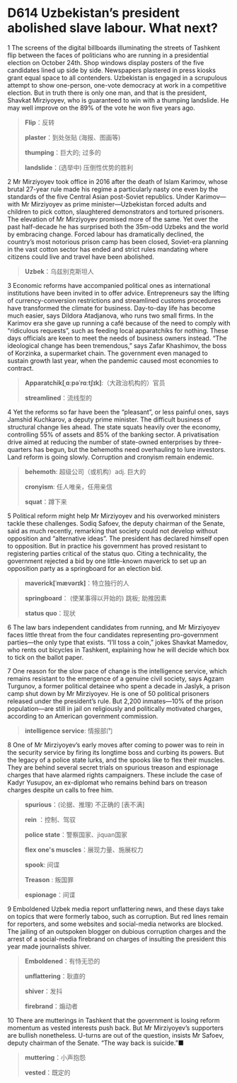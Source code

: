 # D614 Uzbekistan’s president abolished slave labour. What next?
1 The screens of the digital billboards illuminating the streets of Tashkent flip between the faces of politicians who are running in a presidential election on October 24th. Shop windows display posters of the five candidates lined up side by side. Newspapers plastered in press kiosks grant equal space to all contenders. Uzbekistan is engaged in a scrupulous attempt to show one-person, one-vote democracy at work in a competitive election. But in truth there is only one man, and that is the president, Shavkat Mirziyoyev, who is guaranteed to win with a thumping landslide. He may well improve on the 89% of the vote he won five years ago.

> **Flip**：反转
>
> **plaster**：到处张贴 (海报、图画等)
>
> **thumping**：巨大的; 过多的
>
> **landslide**：(选举中) 压倒性优势的胜利
>

2 Mr Mirziyoyev took office in 2016 after the death of Islam Karimov, whose brutal 27-year rule made his regime a particularly nasty one even by the standards of the five Central Asian post-Soviet republics. Under Karimov—with Mr Mirziyoyev as prime minister—Uzbekistan forced adults and children to pick cotton, slaughtered demonstrators and tortured prisoners. The elevation of Mr Mirziyoyev promised more of the same. Yet over the past half-decade he has surprised both the 35m-odd Uzbeks and the world by embracing change. Forced labour has dramatically declined, the country’s most notorious prison camp has been closed, Soviet-era planning in the vast cotton sector has ended and strict rules mandating where citizens could live and travel have been abolished.

> **Uzbek**：乌兹别克斯坦人
>

3 Economic reforms have accompanied political ones as international institutions have been invited in to offer advice. Entrepreneurs say the lifting of currency-conversion restrictions and streamlined customs procedures have transformed the climate for business. Day-to-day life has become much easier, says Dildora Atadjanova, who runs two small firms. In the Karimov era she gave up running a café because of the need to comply with “ridiculous requests”, such as feeding local apparatchiks for nothing. These days officials are keen to meet the needs of business owners instead. “The ideological change has been tremendous,” says Zafar Khashimov, the boss of Korzinka, a supermarket chain. The government even managed to sustain growth last year, when the pandemic caused most economies to contract.

> **Apparatchik[ˌɑːpəˈrɑːtʃɪk]**:（大政治机构的）官员
>
> **streamlined**：流线型的
>

4 Yet the reforms so far have been the “pleasant”, or less painful ones, says Jamshid Kuchkarov, a deputy prime minister. The difficult business of structural change lies ahead. The state squats heavily over the economy, controlling 55% of assets and 85% of the banking sector. A privatisation drive aimed at reducing the number of state-owned enterprises by three-quarters has begun, but the behemoths need overhauling to lure investors. Land reform is going slowly. Corruption and cronyism remain endemic.

> **behemoth**: 超级公司（或机构）adj. 巨大的
>
> **cronyism**: 任人唯亲，任用亲信
>
> **squat**：蹲下来
>

5 Political reform might help Mr Mirziyoyev and his overworked ministers tackle these challenges. Sodiq Safoev, the deputy chairman of the Senate, said as much recently, remarking that society could not develop without opposition and “alternative ideas”. The president has declared himself open to opposition. But in practice his government has proved resistant to registering parties critical of the status quo. Citing a technicality, the government rejected a bid by one little-known maverick to set up an opposition party as a springboard for an election bid.

> **maverick[ˈmævərɪk]**：特立独行的人
>
> **springboard**： (使某事得以开始的) 跳板; 助推因素
>
> **status quo**：现状
>

6 The law bars independent candidates from running, and Mr Mirziyoyev faces little threat from the four candidates representing pro-government parties—the only type that exists. “I’ll toss a coin,” jokes Shavkat Mamedov, who rents out bicycles in Tashkent, explaining how he will decide which box to tick on the ballot paper.

7 One reason for the slow pace of change is the intelligence service, which remains resistant to the emergence of a genuine civil society, says Agzam Turgunov, a former political detainee who spent a decade in Jaslyk, a prison camp shut down by Mr Mirziyoyev. He is one of 50 political prisoners released under the president’s rule. But 2,200 inmates—10% of the prison population—are still in jail on religiously and politically motivated charges, according to an American government commission.

> **intelligence service**: 情报部门
>

8 One of Mr Mirziyoyev’s early moves after coming to power was to rein in the security service by firing its longtime boss and curbing its powers. But the legacy of a police state lurks, and the spooks like to flex their muscles. They are behind several secret trials on spurious treason and espionage charges that have alarmed rights campaigners. These include the case of Kadyr Yusupov, an ex-diplomat who remains behind bars on treason charges despite un calls to free him.

> **spurious**：(论据、推理) 不正确的 [表不满]
>
> **rein** ：控制、驾驭
>
> **police state**：警察国家、jiquan国家
>
> **flex one's muscles**：展现力量、施展权力
>
> **spook**:  间谍
>
> **Treason** : 叛国罪
>
> **espionage**：间谍
>

9 Emboldened Uzbek media report unflattering news, and these days take on topics that were formerly taboo, such as corruption. But red lines remain for reporters, and some websites and social-media networks are blocked. The jailing of an outspoken blogger on dubious corruption charges and the arrest of a social-media firebrand on charges of insulting the president this year made journalists shiver.

> **Emboldened**：有恃无恐的
>
> **unflattering**：耿直的
>
> **shiver**：发抖
>
> **firebrand**：煽动者
>

10 There are mutterings in Tashkent that the government is losing reform momentum as vested interests push back. But Mr Mirziyoyev’s supporters are bullish nonetheless. U-turns are out of the question, insists Mr Safoev, deputy chairman of the Senate. “The way back is suicide.”■

> **muttering**：小声抱怨
>
> **vested**：既定的
>

